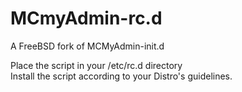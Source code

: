 MCmyAdmin-rc.d
================
A FreeBSD fork of MCMyAdmin-init.d

Place the script in your /etc/rc.d directory  
Install the script according to your Distro's guidelines.
